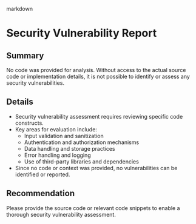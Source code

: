 markdown
# Security Vulnerability Report

## Summary
No code was provided for analysis. Without access to the actual source code or implementation details, it is not possible to identify or assess any security vulnerabilities.

## Details
- Security vulnerability assessment requires reviewing specific code constructs.
- Key areas for evaluation include:
  - Input validation and sanitization
  - Authentication and authorization mechanisms
  - Data handling and storage practices
  - Error handling and logging
  - Use of third-party libraries and dependencies
- Since no code or context was provided, no vulnerabilities can be identified or reported.

## Recommendation
Please provide the source code or relevant code snippets to enable a thorough security vulnerability assessment.
